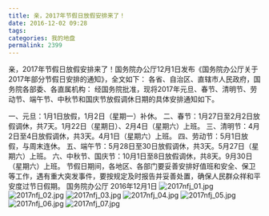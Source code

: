 ```yaml
---
title: 亲，2017年节假日放假安排来了！
date: 2016-12-02 09:28
tags: 
categories: 我的地盘
permalink: 2399
---
```


亲，2017年节假日放假安排来了！国务院办公厅12月1日发布《国务院办公厅关于2017年部分节假日安排的通知》，全文如下：
各省、自治区、直辖市人民政府，国务院各部委、各直属机构：
经国务院批准，现将2017年元旦、春节、清明节、劳动节、端午节、中秋节和国庆节放假调休日期的具体安排通知如下。
<!--more-->
一、元旦：1月1日放假，1月2日（星期一）补休。
二、春节：1月27日至2月2日放假调休，共7天。1月22日（星期日）、2月4日（星期六）上班。
三、清明节：4月2日至4日放假调休，共3天。4月1日（星期六）上班。
四、劳动节：5月1日放假，与周末连休。
五、端午节：5月28日至30日放假调休，共3天。5月27日（星期六）上班。
六、中秋节、国庆节：10月1日至8日放假调休，共8天。9月30日（星期六）上班。
节假日期间，各地区、各部门要妥善安排好值班和安全、保卫等工作，遇有重大突发事件，要按规定及时报告并妥善处置，确保人民群众祥和平安度过节日假期。
                                                                                         国务院办公厅
                                                                                         2016年12月1日
![2017nfj_01.jpg][1]
![2017nfj_02.jpg][2]
![2017nfj_03.jpg][3]
![2017nfj_04.jpg][4]
![2017nfj_05.jpg][5]
![2017nfj_06.jpg][6]
![2017nfj_07.jpg][7]


  [1]: https://cdn.uu126.cn/usr/uploads/2016/12/1302989310.jpg
  [2]: https://cdn.uu126.cn/usr/uploads/2016/12/4121884350.jpg
  [3]: https://cdn.uu126.cn/usr/uploads/2016/12/660314658.jpg
  [4]: https://cdn.uu126.cn/usr/uploads/2016/12/3719804638.jpg
  [5]: https://cdn.uu126.cn/usr/uploads/2016/12/3343030071.jpg
  [6]: https://cdn.uu126.cn/usr/uploads/2016/12/186472685.jpg
  [7]: https://cdn.uu126.cn/usr/uploads/2016/12/119539454.jpg